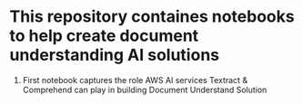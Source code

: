 # This repository containes notebooks to help create document understanding AI solutions 

1) First notebook captures the role AWS AI services Textract & Comprehend can play in building Document Understand Solution
